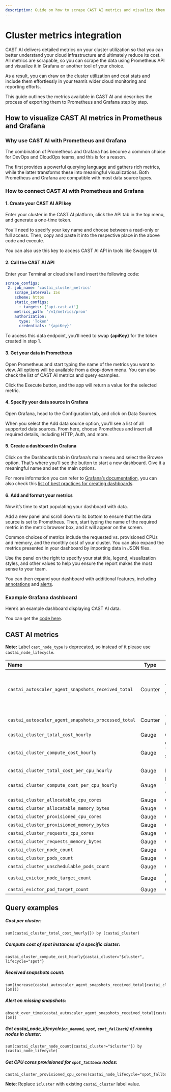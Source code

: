 ```yaml
---
description: Guide on how to scrape CAST AI metrics and visualize them in Grafana
---
```

# Cluster metrics integration

CAST AI delivers detailed metrics on your cluster utilization so that you can better understand your cloud infrastructure and ultimately reduce its cost. All metrics are scrapable, so you can scrape the data using Prometheus API and visualize it in Grafana or another tool of your choice.

As a result, you can draw on the cluster utilization and cost stats and include them effortlessly in your team’s wider cloud monitoring and reporting efforts.

This guide outlines the metrics available in CAST AI and describes the process of exporting them to Prometheus and Grafana step by step.

## How to visualize CAST AI metrics in Prometheus and Grafana

### Why use CAST AI with Prometheus and Grafana
The combination of Prometheus and Grafana has become a common choice for DevOps and CloudOps teams, and this is for a reason.

The first provides a powerful querying language and gathers rich metrics, while the latter transforms these into meaningful visualizations. Both Prometheus and Grafana are compatible with most data source types.

### How to connect CAST AI with Prometheus and Grafana

#### 1. Create your CAST AI API key
Enter your cluster in the CAST AI platform, click the API tab in the top menu, and generate a one-time token.

You’ll need to specify your key name and choose between a read-only or full access. Then, copy and paste it into the respective place in the above code and execute.

You can also use this key to access CAST AI API in tools like Swagger UI.

#### 2. Call the CAST AI API
Enter your Terminal or cloud shell and insert the following code:
```yaml
scrape_configs:
 2. job_name: 'castai_cluster_metrics'
    scrape_interval: 15s
    scheme: https
    static_configs:
      - targets: ['api.cast.ai']
    metrics_path: '/v1/metrics/prom'
    authorization:
      type: 'Token'
      credentials: '{apiKey}'
```
To access this data endpoint, you’ll need to swap **{apiKey}** for the token created in step 1.
 
#### 3. Get your data in Prometheus
Open Prometheus and start typing the name of the metrics you want to view. All options will be available from a drop-down menu. You can also check the list of CAST AI metrics and query examples.

Click the Execute button, and the app will return a value for the selected metric.

#### 4. Specify your data source in Grafana
Open Grafana, head to the Configuration tab, and click on Data Sources.

When you select the Add data source option, you’ll see a list of all supported data sources. From here, choose Prometheus and insert all required details, including HTTP, Auth, and more.

#### 5. Create a dashboard in Grafana    
Click on the Dashboards tab in Grafana’s main menu and select the Browse option. That’s where you’ll see the button to start a new dashboard. Give it a meaningful name and set the main options.

For more information you can refer to [Grafana’s documentation](https://grafana.com/docs/grafana/latest/dashboards/), you can also check this [list of best practices for creating dashboards](https://grafana.com/docs/grafana/latest/best-practices/best-practices-for-creating-dashboards/).

#### 6. Add and format your metrics   
Now it’s time to start populating your dashboard with data.

Add a new panel and scroll down to its bottom to ensure that the data source is set to Prometheus. Then, start typing the name of the required metric in the metric browser box, and it will appear on the screen.

Common choices of metrics include the requested vs. provisioned CPUs and memory, and the monthly cost of your cluster. You can also expand the metrics presented in your dashboard by importing data in JSON files.

Use the panel on the right to specify your stat title, legend, visualization styles, and other values to help you ensure the report makes the most sense to your team.

You can then expand your dashboard with additional features, including [annotations](https://grafana.com/docs/grafana/latest/dashboards/annotations/) and [alerts](https://grafana.com/docs/grafana/latest/alerting/).

### Example Grafana dashboard

Here’s an example dashboard displaying CAST AI data.

You can get the [code here](https://docs.cast.ai/assets/example-metrics-dashboard.json).

## CAST AI metrics 

**Note:** Label `cast_node_type` is deprecated, so instead of it please use `castai_node_lifecycle`.

| Name                                                | Type    | Description                                                                                                                  | Action                                    |
|:----------------------------------------------------|---------|------------------------------------------------------------------------------------------------------------------------------|-------------------------------------------|
| `castai_autoscaler_agent_snapshots_received_total`  | Counter | The CAST AI Autoscaler agent snapshots received total.                                                                           | Check if the Agent is running in the cluster. |
| `castai_autoscaler_agent_snapshots_processed_total` | Counter | The CAST AI Autoscaler agent snapshots processed total.                                                                          | Contact CAST AI support.                  |
| `castai_cluster_total_cost_hourly`                  | Gauge   | Cluster total hourly cost.                                                                                                   |                                           |
| `castai_cluster_compute_cost_hourly`                | Gauge   | Cluster compute cost. Has a `lifecycle` dimensions which can be summed up to a total cost: `[on_demand, spot_fallback, spot]`. |                                           |
| `castai_cluster_total_cost_per_cpu_hourly`          | Gauge   | Normalized cost per CPU.                                                                                                     |                                           |
| `castai_cluster_compute_cost_per_cpu_hourly`        | Gauge   | Normalized cost per CPU. Has a `lifecycle` dimension, similar to `castai_cluster_compute_cost_hourly`.                       |                                           |
| `castai_cluster_allocatable_cpu_cores`              | Gauge   | Cluster allocatable CPU cores.                                                                                               |                                           |
| `castai_cluster_allocatable_memory_bytes`           | Gauge   | Cluster allocatable memory.                                                                                                  |                                           |
| `castai_cluster_provisioned_cpu_cores`              | Gauge   | Cluster provisioned CPU cores.                                                                                               |                                           |
| `castai_cluster_provisioned_memory_bytes`           | Gauge   | Cluster provisioner memory.                                                                                                  |                                           |
| `castai_cluster_requests_cpu_cores`                 | Gauge   | Cluster requested CPU cores.                                                                                                 |                                           |
| `castai_cluster_requests_memory_bytes`              | Gauge   | Cluster requested memory.                                                                                                    |                                           |
| `castai_cluster_node_count`                         | Gauge   | Cluster nodes count.                                                                                                         |                                           |
| `castai_cluster_pods_count`                         | Gauge   | Cluster pods count.                                                                                                          |                                           |
| `castai_cluster_unschedulable_pods_count`           | Gauge   | Cluster unschedulable pods count.                                                                                            |                                           |
| `castai_evictor_node_target_count`                  | Gauge   | CAST AI Evictor targeted nodes count.                                                                                        |                                           |
| `castai_evictor_pod_target_count`                   | Gauge   | CAST AI Evictor targeted pods count.                                                                                         |                                           |

## Query examples
##### Cost per cluster:
```
sum(castai_cluster_total_cost_hourly{}) by (castai_cluster)
```

##### Compute cost of spot instances of a specific cluster:
```
castai_cluster_compute_cost_hourly{castai_cluster="$cluster", lifecycle="spot"}
```

##### Received snapshots count:
```
sum(increase(castai_autoscaler_agent_snapshots_received_total{castai_cluster="$cluster"}[5m]))
```

##### Alert on missing snapshots:
```
absent_over_time(castai_autoscaler_agent_snapshots_received_total{castai_cluster="$cluster"}[5m])
```

##### Get castai_node_lifecycle(`on_demand`, `spot`, `spot_fallback`) of running nodes in cluster:
```
sum(castai_cluster_node_count{castai_cluster="$cluster"}) by (castai_node_lifecycle)
```

##### Get CPU cores provisioned for `spot_fallback` nodes:
```
castai_cluster_provisioned_cpu_cores(castai_node_lifecycle="spot_fallback")
```

**Note**: Replace `$cluster` with existing `castai_cluster` label value.

